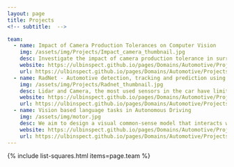 ```yaml
---
layout: page
title: Projects
<!-- subtitle:  -->

team:
  - name: Impact of Camera Production Tolerances on Computer Vision
    img: /assets/img/Projects/Impact_camera_thumbnail.jpg
    desc: Investigate the impact of camera production tolerance in surround-view cameras for the application of autonomous driving. 
    website: https://ulbinspect.github.io/pages/Domains/Automotive/Projects/Camera_Production_Tolerances/
    url: https://ulbinspect.github.io/pages/Domains/Automotive/Projects/Camera_Production_Tolerances/
  - name: RadNet - Automotive detection, tracking and prediction using radar data
    img: /assets/img/Projects/Radnet_thumbnail.jpg
    desc: Lidar and Camera, the most used sensors in the car have limitations in adverse weather conditions – rain, snow and fog and low light conditions. With this knowledge of visual common-sense, the vehicle control module can be improved to an extent where an end-user should be able to instruct an autonomous car to do certain actions wrt driving.  	
    website: https://ulbinspect.github.io/pages/Domains/Automotive/Projects/RadNet/
    url: https://ulbinspect.github.io/pages/Domains/Automotive/Projects/RadNet/    
  - name: Vision based language tasks in Autonomous Driving 
    img: /assets/img/motor.jpg 
    desc: We aim to design a visual common-sense model that interacts with end-user in autonomous driving scenarios and answers queries on the driving decisions made by the vehicle. 
    website: https://ulbinspect.github.io/pages/Domains/Automotive/Projects/Vision_language_auto_drive/ 
    url: https://ulbinspect.github.io/pages/Domains/Automotive/Projects/Vision_language_auto_drive/     
---
```

{% include list-squares.html items=page.team %}
